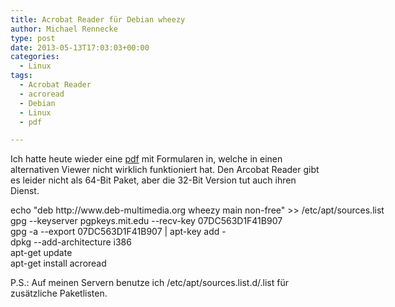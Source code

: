 ```yaml
---
title: Acrobat Reader für Debian wheezy
author: Michael Rennecke
type: post
date: 2013-05-13T17:03:03+00:00
categories:
  - Linux
tags:
  - Acrobat Reader
  - acroread
  - Debian
  - Linux
  - pdf

---
```

Ich hatte heute wieder eine <a href="http://www.adobe.com/devnet/pdf/pdf_reference.html" target="_blank">pdf</a> mit Formularen in, welche in einen alternativen Viewer nicht wirklich funktioniert hat. Den Arcobat Reader gibt es leider nicht als 64-Bit Paket, aber die 32-Bit Version tut auch ihren Dienst.

<div class="codecolorer-container bash default" style="overflow:auto;white-space:nowrap;width:635px;">
  <div class="bash codecolorer">
    <span class="kw3">echo</span> <span class="st0">"deb http://www.deb-multimedia.org wheezy main non-free"</span> <span class="sy0">>></span> <span class="sy0">/</span>etc<span class="sy0">/</span>apt<span class="sy0">/</span>sources.list<br /> gpg <span class="re5">--keyserver</span> pgpkeys.mit.edu <span class="re5">--recv-key</span> 07DC563D1F41B907<br /> gpg <span class="re5">-a</span> <span class="re5">--export</span> 07DC563D1F41B907 <span class="sy0">|</span> <span class="kw2">apt-key add</span> -<br /> <span class="kw2">dpkg</span> <span class="re5">--add-architecture</span> i386<br /> <span class="kw2">apt-get update</span><br /> <span class="kw2">apt-get install</span> acroread
  </div>
</div>

P.S.: Auf meinen Servern benutze ich /etc/apt/sources.list.d/<listname>.list für zusätzliche Paketlisten.